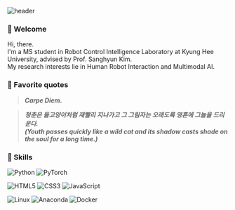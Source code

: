 ![header](https://capsule-render.vercel.app/api?type=rounded&color=FAFAFA&text=Eunae's%20Garden🌱&height=100&fontSize=35)

### 👋 Welcome
<p>
  Hi, there.</br>
  I'm a MS student in Robot Control Intelligence Laboratory at Kyung Hee University, advised by Prof. Sanghyun Kim.</br>
  My research interests lie in Human Robot Interaction and Multimodal AI.</br>
</p>

### 📌 Favorite quotes
> ***Carpe Diem.***</br>

> ***청춘은 들고양이처럼 재빨리 지나가고 그 그림자는 오래도록 영혼에 그늘을 드리운다.</br>***
> ***(Youth passes quickly like a wild cat and its shadow casts shade on the soul for a long time.)***

### 🔨 Skills
![Python](https://img.shields.io/badge/python-3670A0?style=for-the-badge&logo=python&logoColor=ffdd54)
![PyTorch](https://img.shields.io/badge/PyTorch-%23EE4C2C.svg?style=for-the-badge&logo=PyTorch&logoColor=white)
  

![HTML5](https://img.shields.io/badge/html5-%23E34F26.svg?style=for-the-badge&logo=html5&logoColor=white)
![CSS3](https://img.shields.io/badge/css3-%231572B6.svg?style=for-the-badge&logo=css3&logoColor=white)
![JavaScript](https://img.shields.io/badge/javascript-%23323330.svg?style=for-the-badge&logo=javascript&logoColor=%23F7DF1E)


![Linux](https://img.shields.io/badge/Linux-FCC624?style=for-the-badge&logo=linux&logoColor=black)
![Anaconda](https://img.shields.io/badge/Anaconda-%2344A833.svg?style=for-the-badge&logo=anaconda&logoColor=white)
![Docker](https://img.shields.io/badge/docker-%230db7ed.svg?style=for-the-badge&logo=docker&logoColor=white)


<!--
**Mia-estudiante/Mia-estudiante** is a ✨ _special_ ✨ repository because its `README.md` (this file) appears on your GitHub profile.

Here are some ideas to get you started:

- 🔭 I’m currently working on ...
- 🌱 I’m currently learning ...
- 👯 I’m looking to collaborate on ...
- 🤔 I’m looking for help with ...
- 💬 Ask me about ...
- 📫 How to reach me: ...
- 😄 Pronouns: ...
- ⚡ Fun fact: ...
-->
